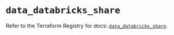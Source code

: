 # `data_databricks_share`

Refer to the Terraform Registry for docs: [`data_databricks_share`](https://registry.terraform.io/providers/databricks/databricks/1.36.3/docs/data-sources/share).
